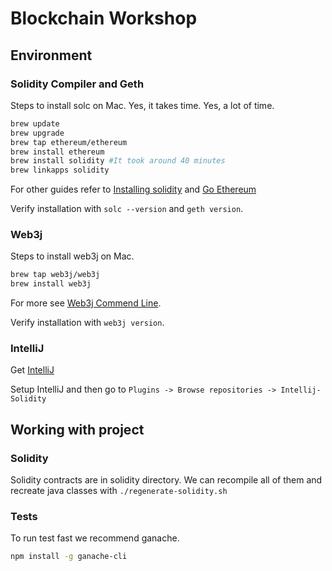 # Blockchain Workshop

## Environment

### Solidity Compiler and Geth

Steps to install solc on Mac. Yes, it takes time. Yes, a lot of time.
```bash
brew update
brew upgrade
brew tap ethereum/ethereum
brew install ethereum
brew install solidity #It took around 40 minutes
brew linkapps solidity
```
For other guides refer to [Installing solidity](http://solidity.readthedocs.io/en/develop/installing-solidity.html)
and [Go Ethereum](https://github.com/ethereum/go-ethereum/wiki/Installation-Instructions-for-Mac)

Verify installation with `solc --version` and `geth version`.

### Web3j

Steps to install web3j on Mac.
```bash
brew tap web3j/web3j
brew install web3j
```
For more see [Web3j Commend Line](https://docs.web3j.io/command_line.html).

Verify installation with `web3j version`.

### IntelliJ

Get [IntelliJ](https://www.jetbrains.com/idea/download/)

Setup IntelliJ and then go to `Plugins -> Browse repositories -> Intellij-Solidity`

## Working with project

### Solidity 

Solidity contracts are in solidity directory.
We can recompile all of them and recreate java classes with `./regenerate-solidity.sh`

### Tests

To run test fast we recommend ganache.
```bash
npm install -g ganache-cli
```